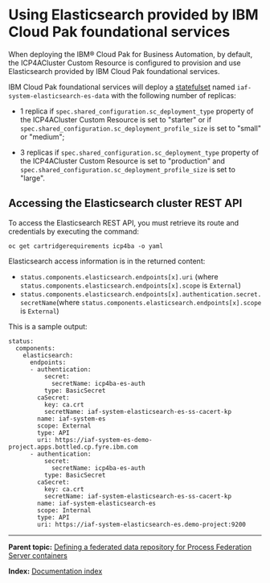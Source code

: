 # Using Elasticsearch provided by IBM Cloud Pak foundational services

When deploying the IBM® Cloud Pak for Business Automation, by default, the ICP4ACluster Custom Resource is configured to provision and use Elasticsearch provided by IBM Cloud Pak foundational services.

IBM Cloud Pak foundational services will deploy a [statefulset](https://kubernetes.io/fr/docs/concepts/workloads/controllers/statefulset/) named `iaf-system-elasticsearch-es-data` with the following number of replicas:

* 1 replica if `spec.shared_configuration.sc_deployment_type` property of the ICP4ACluster Custom Resource is set to "starter" or if `spec.shared_configuration.sc_deployment_profile_size` is set to "small" or "medium";

* 3 replicas if `spec.shared_configuration.sc_deployment_type` property of the ICP4ACluster Custom Resource is set to "production" and `spec.shared_configuration.sc_deployment_profile_size` is set to "large".

## Accessing the Elasticsearch cluster REST API

To access the Elasticsearch REST API, you must retrieve its route and credentials by executing the command:

```
oc get cartridgerequirements icp4ba -o yaml
```

Elasticsearch access information is in the returned content:
* `status.components.elasticsearch.endpoints[x].uri` (where `status.components.elasticsearch.endpoints[x].scope` is `External`)
* `status.components.elasticsearch.endpoints[x].authentication.secret.secretName`(where `status.components.elasticsearch.endpoints[x].scope` is `External`)

This is a sample output:

```
status:
  components:
    elasticsearch:
      endpoints:
      - authentication:
          secret:
            secretName: icp4ba-es-auth
          type: BasicSecret
        caSecret:
          key: ca.crt
          secretName: iaf-system-elasticsearch-es-ss-cacert-kp
        name: iaf-system-es
        scope: External
        type: API
        uri: https://iaf-system-es-demo-project.apps.bottled.cp.fyre.ibm.com
      - authentication:
          secret:
            secretName: icp4ba-es-auth
          type: BasicSecret
        caSecret:
          key: ca.crt
          secretName: iaf-system-elasticsearch-es-ss-cacert-kp
        name: iaf-system-elasticsearch-es
        scope: Internal
        type: API
        uri: https://iaf-system-elasticsearch-es.demo-project:9200
```

---

**Parent topic:** [Defining a federated data repository for Process Federation Server containers](./Defining-a-federated-data-repository.md)

**Index:** [Documentation index](../README.md#documentation-index)
